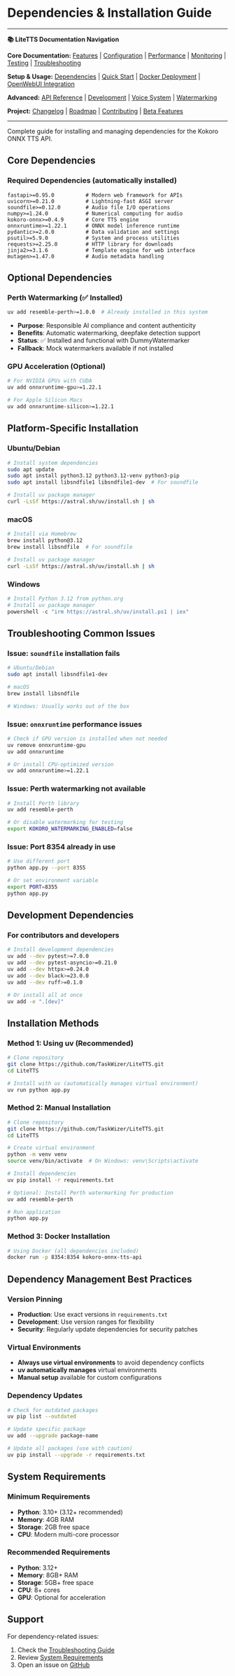 # Dependencies & Installation Guide

---
**📚 LiteTTS Documentation Navigation**

**Core Documentation:** [Features](FEATURES.md) | [Configuration](CONFIGURATION.md) | [Performance](PERFORMANCE.md) | [Monitoring](MONITORING.md) | [Testing](TESTING.md) | [Troubleshooting](TROUBLESHOOTING.md)

**Setup & Usage:** [Dependencies](DEPENDENCIES.md) | [Quick Start](usage/QUICK_START_COMMANDS.md) | [Docker Deployment](usage/DOCKER-DEPLOYMENT.md) | [OpenWebUI Integration](usage/OPENWEBUI-INTEGRATION.md)

**Advanced:** [API Reference](api/API_REFERENCE.md) | [Development](development/README.md) | [Voice System](voices/README.md) | [Watermarking](WATERMARKING.md)

**Project:** [Changelog](CHANGELOG.md) | [Roadmap](ROADMAP.md) | [Contributing](CONTRIBUTIONS.md) | [Beta Features](BETA_FEATURES.md)

---

Complete guide for installing and managing dependencies for the Kokoro ONNX TTS API.

## Core Dependencies

### Required Dependencies (automatically installed)

```
fastapi>=0.95.0          # Modern web framework for APIs
uvicorn>=0.21.0          # Lightning-fast ASGI server
soundfile>=0.12.0        # Audio file I/O operations
numpy>=1.24.0            # Numerical computing for audio
kokoro-onnx>=0.4.9       # Core TTS engine
onnxruntime>=1.22.1      # ONNX model inference runtime
pydantic>=2.0.0          # Data validation and settings
psutil>=5.9.0            # System and process utilities
requests>=2.25.0         # HTTP library for downloads
jinja2>=3.1.6            # Template engine for web interface
mutagen>=1.47.0          # Audio metadata handling
```

## Optional Dependencies

### Perth Watermarking (✅ Installed)

```bash
uv add resemble-perth>=1.0.0  # Already installed in this system
```

- **Purpose**: Responsible AI compliance and content authenticity
- **Benefits**: Automatic watermarking, deepfake detection support
- **Status**: ✅ Installed and functional with DummyWatermarker
- **Fallback**: Mock watermarkers available if not installed

### GPU Acceleration (Optional)

```bash
# For NVIDIA GPUs with CUDA
uv add onnxruntime-gpu>=1.22.1

# For Apple Silicon Macs
uv add onnxruntime-silicon>=1.22.1
```

## Platform-Specific Installation

### Ubuntu/Debian

```bash
# Install system dependencies
sudo apt update
sudo apt install python3.12 python3.12-venv python3-pip
sudo apt install libsndfile1 libsndfile1-dev  # For soundfile

# Install uv package manager
curl -LsSf https://astral.sh/uv/install.sh | sh
```

### macOS

```bash
# Install via Homebrew
brew install python@3.12
brew install libsndfile  # For soundfile

# Install uv package manager
curl -LsSf https://astral.sh/uv/install.sh | sh
```

### Windows

```powershell
# Install Python 3.12 from python.org
# Install uv package manager
powershell -c "irm https://astral.sh/uv/install.ps1 | iex"
```

## Troubleshooting Common Issues

### Issue: `soundfile` installation fails

```bash
# Ubuntu/Debian
sudo apt install libsndfile1-dev

# macOS
brew install libsndfile

# Windows: Usually works out of the box
```

### Issue: `onnxruntime` performance issues

```bash
# Check if GPU version is installed when not needed
uv remove onnxruntime-gpu
uv add onnxruntime

# Or install CPU-optimized version
uv add onnxruntime>=1.22.1
```

### Issue: Perth watermarking not available

```bash
# Install Perth library
uv add resemble-perth

# Or disable watermarking for testing
export KOKORO_WATERMARKING_ENABLED=false
```

### Issue: Port 8354 already in use

```bash
# Use different port
python app.py --port 8355

# Or set environment variable
export PORT=8355
python app.py
```

## Development Dependencies

### For contributors and developers

```bash
# Install development dependencies
uv add --dev pytest>=7.0.0
uv add --dev pytest-asyncio>=0.21.0
uv add --dev httpx>=0.24.0
uv add --dev black>=23.0.0
uv add --dev ruff>=0.1.0

# Or install all at once
uv add -e ".[dev]"
```

## Installation Methods

### Method 1: Using uv (Recommended)

```bash
# Clone repository
git clone https://github.com/TaskWizer/LiteTTS.git
cd LiteTTS

# Install with uv (automatically manages virtual environment)
uv run python app.py
```

### Method 2: Manual Installation

```bash
# Clone repository
git clone https://github.com/TaskWizer/LiteTTS.git
cd LiteTTS

# Create virtual environment
python -m venv venv
source venv/bin/activate  # On Windows: venv\Scripts\activate

# Install dependencies
uv pip install -r requirements.txt

# Optional: Install Perth watermarking for production
uv add resemble-perth

# Run application
python app.py
```

### Method 3: Docker Installation

```bash
# Using Docker (all dependencies included)
docker run -p 8354:8354 kokoro-onnx-tts-api
```

## Dependency Management Best Practices

### Version Pinning

- **Production**: Use exact versions in `requirements.txt`
- **Development**: Use version ranges for flexibility
- **Security**: Regularly update dependencies for security patches

### Virtual Environments

- **Always use virtual environments** to avoid dependency conflicts
- **uv automatically manages** virtual environments
- **Manual setup** available for custom configurations

### Dependency Updates

```bash
# Check for outdated packages
uv pip list --outdated

# Update specific package
uv add --upgrade package-name

# Update all packages (use with caution)
uv pip install --upgrade -r requirements.txt
```

## System Requirements

### Minimum Requirements

- **Python**: 3.10+ (3.12+ recommended)
- **Memory**: 4GB RAM
- **Storage**: 2GB free space
- **CPU**: Modern multi-core processor

### Recommended Requirements

- **Python**: 3.12+
- **Memory**: 8GB+ RAM
- **Storage**: 5GB+ free space
- **CPU**: 8+ cores
- **GPU**: Optional for acceleration

## Support

For dependency-related issues:

1. Check the [Troubleshooting Guide](TROUBLESHOOTING.md)
2. Review [System Requirements](README.md#prerequisites)
3. Open an issue on [GitHub](https://github.com/TaskWizer/LiteTTS/issues)
